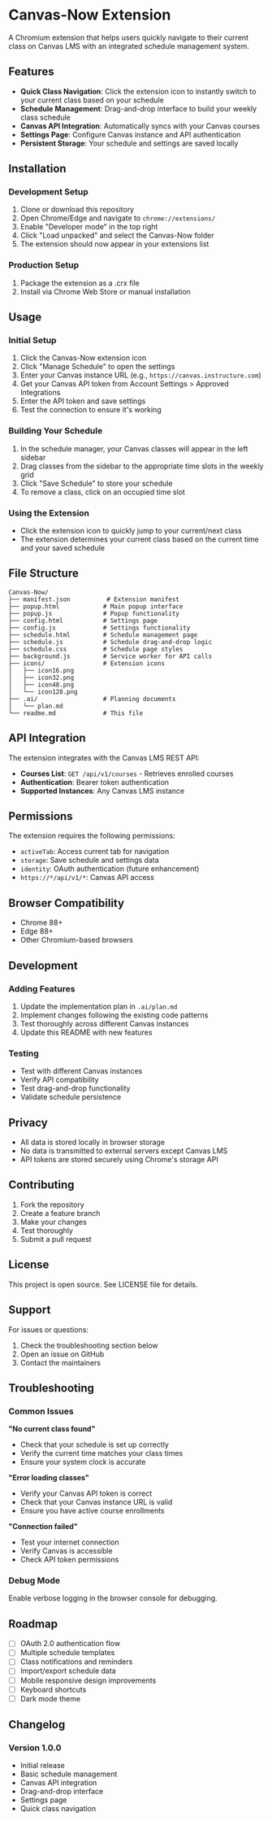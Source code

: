 # Canvas-Now Extension

A Chromium extension that helps users quickly navigate to their current class on Canvas LMS with an integrated schedule management system.

## Features

- **Quick Class Navigation**: Click the extension icon to instantly switch to your current class based on your schedule
- **Schedule Management**: Drag-and-drop interface to build your weekly class schedule
- **Canvas API Integration**: Automatically syncs with your Canvas courses
- **Settings Page**: Configure Canvas instance and API authentication
- **Persistent Storage**: Your schedule and settings are saved locally

## Installation

### Development Setup

1. Clone or download this repository
2. Open Chrome/Edge and navigate to `chrome://extensions/`
3. Enable "Developer mode" in the top right
4. Click "Load unpacked" and select the Canvas-Now folder
5. The extension should now appear in your extensions list

### Production Setup

1. Package the extension as a .crx file
2. Install via Chrome Web Store or manual installation

## Usage

### Initial Setup

1. Click the Canvas-Now extension icon
2. Click "Manage Schedule" to open the settings
3. Enter your Canvas instance URL (e.g., `https://canvas.instructure.com`)
4. Get your Canvas API token from Account Settings > Approved Integrations
5. Enter the API token and save settings
6. Test the connection to ensure it's working

### Building Your Schedule

1. In the schedule manager, your Canvas classes will appear in the left sidebar
2. Drag classes from the sidebar to the appropriate time slots in the weekly grid
3. Click "Save Schedule" to store your schedule
4. To remove a class, click on an occupied time slot

### Using the Extension

- Click the extension icon to quickly jump to your current/next class
- The extension determines your current class based on the current time and your saved schedule

## File Structure

```
Canvas-Now/
├── manifest.json          # Extension manifest
├── popup.html            # Main popup interface
├── popup.js              # Popup functionality
├── config.html           # Settings page
├── config.js             # Settings functionality
├── schedule.html         # Schedule management page
├── schedule.js           # Schedule drag-and-drop logic
├── schedule.css          # Schedule page styles
├── background.js         # Service worker for API calls
├── icons/                # Extension icons
│   ├── icon16.png
│   ├── icon32.png
│   ├── icon48.png
│   └── icon128.png
├── .ai/                  # Planning documents
│   └── plan.md
└── readme.md             # This file
```

## API Integration

The extension integrates with the Canvas LMS REST API:

- **Courses List**: `GET /api/v1/courses` - Retrieves enrolled courses
- **Authentication**: Bearer token authentication
- **Supported Instances**: Any Canvas LMS instance

## Permissions

The extension requires the following permissions:

- `activeTab`: Access current tab for navigation
- `storage`: Save schedule and settings data
- `identity`: OAuth authentication (future enhancement)
- `https://*/api/v1/*`: Canvas API access

## Browser Compatibility

- Chrome 88+
- Edge 88+
- Other Chromium-based browsers

## Development

### Adding Features

1. Update the implementation plan in `.ai/plan.md`
2. Implement changes following the existing code patterns
3. Test thoroughly across different Canvas instances
4. Update this README with new features

### Testing

- Test with different Canvas instances
- Verify API compatibility
- Test drag-and-drop functionality
- Validate schedule persistence

## Privacy

- All data is stored locally in browser storage
- No data is transmitted to external servers except Canvas LMS
- API tokens are stored securely using Chrome's storage API

## Contributing

1. Fork the repository
2. Create a feature branch
3. Make your changes
4. Test thoroughly
5. Submit a pull request

## License

This project is open source. See LICENSE file for details.

## Support

For issues or questions:

1. Check the troubleshooting section below
2. Open an issue on GitHub
3. Contact the maintainers

## Troubleshooting

### Common Issues

**"No current class found"**
- Check that your schedule is set up correctly
- Verify the current time matches your class times
- Ensure your system clock is accurate

**"Error loading classes"**
- Verify your Canvas API token is correct
- Check that your Canvas instance URL is valid
- Ensure you have active course enrollments

**"Connection failed"**
- Test your internet connection
- Verify Canvas is accessible
- Check API token permissions

### Debug Mode

Enable verbose logging in the browser console for debugging.

## Roadmap

- [ ] OAuth 2.0 authentication flow
- [ ] Multiple schedule templates
- [ ] Class notifications and reminders
- [ ] Import/export schedule data
- [ ] Mobile responsive design improvements
- [ ] Keyboard shortcuts
- [ ] Dark mode theme

## Changelog

### Version 1.0.0
- Initial release
- Basic schedule management
- Canvas API integration
- Drag-and-drop interface
- Settings page
- Quick class navigation
